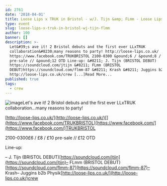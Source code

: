 ```yaml
---
id: 2761
date: '2018-04-01'
title: Loose Lips x TRUK in Bristol - w/J. Tijn &amp; FLmm - Loose Lips
type: event
slug: loose-lips-x-truk-in-bristol-wj-tijn-flmm
author: 100
banner: []
description: >-
  Let&#39;s ave it! 2 Bristol debuts and the first ever LLxTRUK
  collaboration&#8230;many reasons to party! http://loose-lips.co.uk/
  https://www.facebook.com/TRUKBRISTOL 2100-0300 &pound;6 / &pound;8 / &pound;10
  pre-sale // &pound;12 OTD Line-up: &#8211; J. Tijn (BRISTOL DEBUT)
  https://soundcloud.com/jtijn &#8211; FLmm (BRISTOL
  DEBUT)https://soundcloud.com/flmm-87 &#8211; Krash &#8211; Juggins b2b Physik
  http://loose-lips.co.uk/crew [...]Read More...
published: true
tags:
  - crew
---
```

![image](../undefined)Let's ave it! 2 Bristol debuts and the first ever LLxTRUK collaboration…many reasons to party!

[](http://loose-lips.co.uk/)[http://loose-lips.co.uk/](http://loose-lips.co.uk/)[](https://www.facebook.com/TRUKBRISTOL)[https://www.facebook.com/](https://www.facebook.com/)TRUKBRISTOL

2100-0300£6 / £8 / £10 pre-sale // £12 OTD

Line-up:

– J. Tijn (BRISTOL DEBUT)[](https://soundcloud.com/jtijn)[https://soundcloud.com/jtijn](https://soundcloud.com/jtijn)– FLmm (BRISTOL DEBUT)  
[](https://soundcloud.com/flmm-87)[https://soundcloud.com/flmm-87](https://soundcloud.com/flmm-87)– Krash– Juggins b2b Physik[](http://loose-lips.co.uk/crew)[http://loose-lips.co.uk/](http://loose-lips.co.uk/)crew